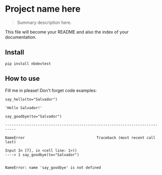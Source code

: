 # Project name here
> Summary description here.


This file will become your README and also the index of your documentation.

## Install

`pip install nbdevtest`

## How to use

Fill me in please! Don't forget code examples:

```
say_hello(to="Salvador")
```




    'Hello Salvador!'



```
say_goodbye(to="Salvador")
```


    ---------------------------------------------------------------------------

    NameError                                 Traceback (most recent call last)

    Input In [7], in <cell line: 1>()
    ----> 1 say_goodbye(to="Salvador")
    

    NameError: name 'say_goodbye' is not defined

